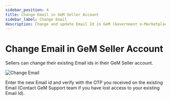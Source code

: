 ```yaml
---
sidebar_position: 4
title: Change Email in GeM Seller Account
sidebar_label: Change Email
description: Change and update Email Id in GeM (Government e-Marketplace) seller Account
---
```


# Change Email in GeM Seller Account
Sellers can change their existing Email ids in their GeM Seller account.

![Change Email](/img/doc/change-email.jpg)

Enter the new Email id and verify with the OTP you received on the existing Email (Contact GeM Support team if you have lost access to your existing Email Id).